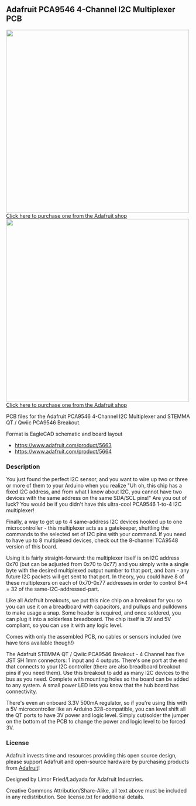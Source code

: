## Adafruit PCA9546 4-Channel I2C Multiplexer PCB

<a href="http://www.adafruit.com/products/5663"><img src="assets/5663.jpg?raw=true" width="500px"><br/>
Click here to purchase one from the Adafruit shop</a>
<br>
<a href="http://www.adafruit.com/products/5664"><img src="assets/5664-01.jpg?raw=true" width="500px"><br/>
Click here to purchase one from the Adafruit shop</a>

PCB files for the Adafruit PCA9546 4-Channel I2C Multiplexer and STEMMA QT / Qwiic PCA9546 Breakout. 

Format is EagleCAD schematic and board layout
* https://www.adafruit.com/product/5663
* https://www.adafruit.com/product/5664

### Description

You just found the perfect I2C sensor, and you want to wire up two or three or more of them to your Arduino when you realize "Uh oh, this chip has a fixed I2C address, and from what I know about I2C, you cannot have two devices with the same address on the same SDA/SCL pins!" Are you out of luck? You would be if you didn't have this ultra-cool PCA9546 1-to-4 I2C multiplexer!

Finally, a way to get up to 4 same-address I2C devices hooked up to one microcontroller - this multiplexer acts as a gatekeeper, shuttling the commands to the selected set of I2C pins with your command.  If you need to have up to 8 multiplexed devices, check out the 8-channel TCA9548 version of this board.

Using it is fairly straight-forward: the multiplexer itself is on I2C address 0x70 (but can be adjusted from 0x70 to 0x77) and you simply write a single byte with the desired multiplexed output number to that port, and bam - any future I2C packets will get sent to that port. In theory, you could have 8 of these multiplexers on each of 0x70-0x77 addresses in order to control 8*4 = 32 of the same-I2C-addressed-part.

Like all Adafruit breakouts, we put this nice chip on a breakout for you so you can use it on a breadboard with capacitors, and pullups and pulldowns to make usage a snap. Some header is required, and once soldered, you can plug it into a solderless breadboard. The chip itself is 3V and 5V compliant, so you can use it with any logic level.

Comes with only the assembled PCB, no cables or sensors included (we have tons available though!)

The Adafruit STEMMA QT / Qwiic PCA9546 Breakout - 4 Channel has five JST SH 1mm connectors: 1 input and 4 outputs. There's one port at the end that connects to your I2C controller (there are also breadboard breakout pins if you need them). Use this breakout to add as many I2C devices to the bus as you need. Complete with mounting holes so the board can be added to any system. A small power LED lets you know that the hub board has connectivity.

There's even an onboard 3.3V 500mA regulator, so if you're using this with a 5V microcontroller like an Arduino 328-compatible, you can level shift all the QT ports to have 3V power and logic level. Simply cut/solder the jumper on the bottom of the PCB to change the power and logic level to be forced 3V.

### License

Adafruit invests time and resources providing this open source design, please support Adafruit and open-source hardware by purchasing products from [Adafruit](https://www.adafruit.com)!

Designed by Limor Fried/Ladyada for Adafruit Industries.

Creative Commons Attribution/Share-Alike, all text above must be included in any redistribution. 
See license.txt for additional details.
